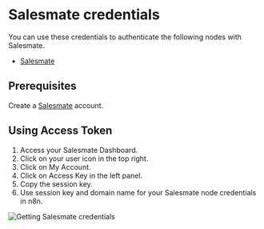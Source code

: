 # Salesmate credentials

You can use these credentials to authenticate the following nodes with Salesmate.

- [Salesmate](/integrations/builtin/app-nodes/n8n-nodes-base.salesmate/)

## Prerequisites

Create a [Salesmate](https://salesmate.io/) account.

## Using Access Token

1. Access your Salesmate Dashboard.
2. Click on your user icon in the top right.
3. Click on My Account.
4. Click on Access Key in the left panel.
5. Copy the session key.
6. Use session key and domain name for your Salesmate node credentials in n8n.

![Getting Salesmate credentials](/_images/integrations/builtin/credentials/salesmate/using-access-token.gif)
